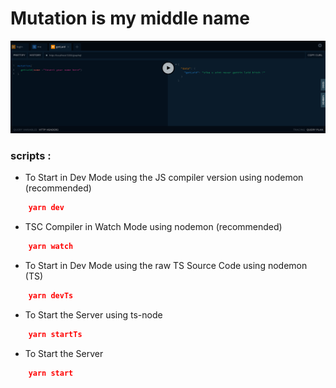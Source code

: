 # Mutation is my middle name

![bitch](./server/assets/demo.png)

### scripts :

- To Start in Dev Mode using the JS compiler version using nodemon (recommended)

```json
    yarn dev
```

- TSC Compiler in Watch Mode using nodemon (recommended)

```json
    yarn watch
```

- To Start in Dev Mode using the raw TS Source Code using nodemon (TS)

```json
    yarn devTs
```

- To Start the Server using ts-node

```json
    yarn startTs
```

- To Start the Server

```json
    yarn start
```
